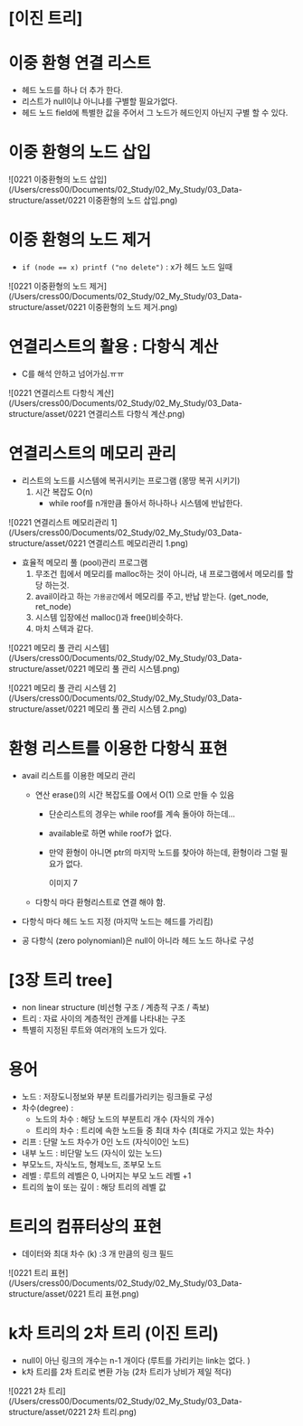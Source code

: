# [이진 트리]

# 이중 환형 연결 리스트

- 헤드 노드를 하나 더 추가 한다. 
- 리스트가 null이냐 아니냐를 구별할 필요가없다. 
- 헤드 노드 field에 특별한 값을 주어서 그 노드가 헤드인지 아닌지 구별 할 수 있다. 

# 이중 환형의 노드 삽입

![0221 이중환형의 노드 삽입](/Users/cress00/Documents/02_Study/02_My_Study/03_Data-structure/asset/0221 이중환형의 노드 삽입.png)

# 이중 환형의 노드 제거

- `if (node == x) printf ("no delete")` : x가 헤드 노드 일때 

![0221 이중환형의 노드 제거](/Users/cress00/Documents/02_Study/02_My_Study/03_Data-structure/asset/0221 이중환형의 노드 제거.png)

# 연결리스트의 활용 : 다항식 계산

- C를 해석 안하고 넘어가심.ㅠㅠ

![0221 연결리스트 다항식 계산](/Users/cress00/Documents/02_Study/02_My_Study/03_Data-structure/asset/0221 연결리스트 다항식 계산.png)

# 연결리스트의 메모리 관리

- 리스트의 노드를 시스템에 복귀시키는 프로그램 (몽땅 복귀 시키기) 
  1. 시간 복잡도 O(n)
     - while roof를 n개만큼 돌아서 하나하나 시스템에 반납한다. 

![0221 연결리스트 메모리관리 1](/Users/cress00/Documents/02_Study/02_My_Study/03_Data-structure/asset/0221 연결리스트 메모리관리 1.png)

- 효율적 메모리 풀 (pool)관리 프로그램
  1. 무조건 힙에서 메모리를 malloc하는 것이 아니라, 내 프로그램에서 메모리를 할당 하는것. 
  2. avail이라고 하는 `가용공간`에서 메모리를 주고, 반납 받는다.  (get_node, ret_node)
  3. 시스템 입장에선 malloc()과  free()비슷하다. 
  4. 마치 스텍과 같다. 

![0221 메모리 풀 관리 시스템](/Users/cress00/Documents/02_Study/02_My_Study/03_Data-structure/asset/0221 메모리 풀 관리 시스템.png)

![0221 메모리 풀 관리 시스템 2](/Users/cress00/Documents/02_Study/02_My_Study/03_Data-structure/asset/0221 메모리 풀 관리 시스템 2.png)

# 환형 리스트를 이용한 다항식 표현

- avail 리스트를 이용한 메모리 관리

  - 연산 erase()의 시간 복잡도를 O에서 O(1) 으로 만들 수 있음

    - 단순리스트의 경우는 while roof를 계속 돌아야 하는데...

    - available로 하면 while roof가 없다. 

    - 만약 환형이 아니면 ptr의 마지막 노드를 찾아야 하는데, 환형이라 그럴 필요가 없다. 

      이미지 7

  - 다항식 마다 환형리스트로 연결 해야 함. 

- 다항식 마다 헤드 노드 지정 (마지막 노드는 헤드를 가리킴)

- 공 다항식 (zero polynomianl)은 null이 아니라 헤드 노드 하나로 구성



# [3장 트리 tree]

- non linear structure (비선형 구조 / 계층적 구조 / 족보)
- 트리 : 자료 사이의 계층적인 관계를 나타내는 구조
- 특별히 지정된 루트와 여러개의 노드가 있다.  

# 용어

- 노드 : 저장도니정보와 부분 트리를가리키는 링크들로 구성
- 차수(degree) :
  - 노드의 차수 : 해당 노드의 부분트리 개수 (자식의 개수)
  - 트리의 차수 : 트리에 속한 노드들 중 최대 차수 (최대로 가지고 있는 차수) 
- 리프 : 단말 노드 차수가 0인 노드 (자식이0인 노드)
- 내부 노드 : 비단말 노드 (자식이 있는 노드)
- 부모노드, 자식노드, 형제노드, 조부모 노드
- 레벨 : 루트의 레벨은 0, 나머지는 부모 노드 레벨 +1
- 트리의 높이 또는 깊이 : 해당 트리의 레벨 값

# 트리의 컴퓨터상의 표현

- 데이터와 최대 차수 (k) :3 개 만큼의 링크 필드

![0221 트리 표현](/Users/cress00/Documents/02_Study/02_My_Study/03_Data-structure/asset/0221 트리 표현.png)

# k차 트리의 2차 트리 (이진 트리)

- null이 아닌 링크의 개수는 n-1 개이다 (루트를 가리키는 link는 없다. )
- k차 트리를 2차 트리로 변환 가능 (2차 트리가 낭비가 제일 적다)

![0221 2차 트리](/Users/cress00/Documents/02_Study/02_My_Study/03_Data-structure/asset/0221 2차 트리.png)



